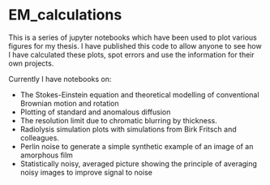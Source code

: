 # EM_calculations

This is a series of jupyter notebooks which have been used to plot various figures for my thesis. I have published this code to allow anyone to see how I have calculated these plots, spot errors and use the information for their own projects. 

Currently I have notebooks on: 

- The Stokes-Einstein equation and theoretical modelling of conventional Brownian motion and rotation
- Plotting of standard and anomalous diffusion
- The resolution limit due to chromatic blurring by thickness.
- Radiolysis simulation plots with simulations from Birk Fritsch and colleagues.
- Perlin noise to generate a simple synthetic example of an image of an amorphous film
- Statistically noisy, averaged picture showing the principle of averaging noisy images to improve signal to noise
